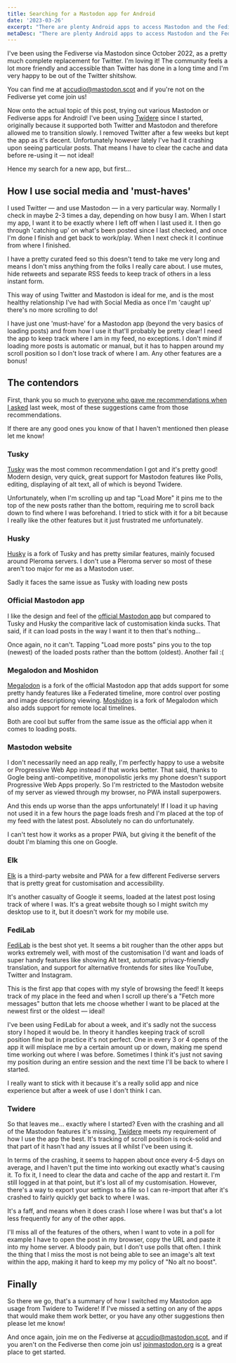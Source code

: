 ```yaml
---
title: Searching for a Mastodon app for Android
date: '2023-03-26'
excerpt: "There are plenty Android apps to access Mastodon and the Fediverse, which one works best for me?"
metaDesc: "There are plenty Android apps to access Mastodon and the Fediverse, which one works best for me?"
---
```


I've been using the Fediverse via Mastodon since October 2022, as a pretty much complete replacement for Twitter. I'm loving it! The community feels a lot more friendly and accessible than Twitter has done in a long time and I'm very happy to be out of the Twitter shitshow.

You can find me at [accudio@mastodon.scot](https://mastodon.scot/@accudio) and if you're not on the Fediverse yet come join us!

Now onto the actual topic of this post, trying out various Mastodon or Fediverse apps for Android! I've been using [Twidere](https://twidere.com) since I started, originally because it supported both Twitter and Mastodon and therefore allowed me to transition slowly. I removed Twitter after a few weeks but kept the app as it's decent. Unfortunately however lately I've had it crashing upon seeing particular posts. That means I have to clear the cache and data before re-using it &mdash; not ideal!

Hence my search for a new app, but first...

## How I use social media and 'must-haves'

I used Twitter &mdash; and use Mastodon &mdash; in a very particular way. Normally I check in maybe 2-3 times a day, depending on how busy I am. When I start my app, I want it to be exactly where I left off when I last used it. I then go through 'catching up' on what's been posted since I last checked, and once I'm done I finish and get back to work/play. When I next check it I continue from where I finished.

I have a pretty curated feed so this doesn't tend to take me very long and means I don't miss anything from the folks I really care about. I use mutes, hide retweets and separate RSS feeds to keep track of others in a less instant form.

This way of using Twitter and Mastodon is ideal for me, and is the most healthy relationship I've had with Social Media as once I'm 'caught up' there's no more scrolling to do!

I have just one 'must-have' for a Mastodon app (beyond the very basics of loading posts) and from how I use it that'll probably be pretty clear! I need the app to keep track where I am in my feed, no exceptions. I don't mind if loading more posts is automatic or manual, but it has to happen around my scroll position so I don't lose track of where I am. Any other features are a bonus!

## The contendors

First, thank you so much to [everyone who gave me recommendations when I asked](https://mastodon.scot/@accudio/110057755928969826) last week, most of these suggestions came from those recommendations.

If there are any good ones you know of that I haven't mentioned then please let me know!

### Tusky

[Tusky](https://tusky.app) was the most common recommendation I got and it's pretty good! Modern design, very quick, great support for Mastodon features like Polls, editing, displaying of alt text, all of which is beyond Twidere.

Unfortunately, when I'm scrolling up and tap "Load More" it pins me to the top of the new posts rather than the bottom, requiring me to scroll back down to find where I was beforehand. I tried to stick with it for a bit because I really like the other features but it just frustrated me unfortunately.

### Husky

[Husky](https://husky.adol.pw) is a fork of Tusky and has pretty similar features, mainly focused around Pleroma servers. I don't use a Pleroma server so most of these aren't too major for me as a Mastodon user.

Sadly it faces the same issue as Tusky with loading new posts

### Official Mastodon app

I like the design and feel of the [official Mastodon app](https://f-droid.org/packages/org.joinmastodon.android/) but compared to Tusky and Husky the comparitive lack of customisation kinda sucks. That said, if it can load posts in the way I want it to then that's nothing...

Once again, no it can't. Tapping "Load more posts" pins you to the top (newest) of the loaded posts rather than the bottom (oldest). Another fail :(

### Megalodon and Moshidon

[Megalodon](https://sk22.github.io/megalodon/) is a fork of the official Mastodon app that adds support for some pretty handy features like a Federated timeline, more control over posting and image descriptiong viewing. [Moshidon](https://lucasggamerm.github.io/moshidon/) is a fork of Megalodon which also adds support for remote local timelines.

Both are cool but suffer from the same issue as the official app when it comes to loading posts.

### Mastodon website

I don't necessarily need an app really, I'm perfectly happy to use a website or Progressive Web App instead if that works better. That said, thanks to Gogle being anti-competitive, monopolistic jerks my phone doesn't support Progressive Web Apps properly. So I'm restricted to the Mastodon website of my server as viewed through my browser, no PWA install superpowers.

And this ends up worse than the apps unfortunately! If I load it up having not used it in a few hours the page loads fresh and I'm placed at the top of my feed with the latest post. Absolutely no can do unfortunately.

I can't test how it works as a proper PWA, but giving it the benefit of the doubt I'm blaming this one on Google.

### Elk

[Elk](https://elk.zone) is a third-party website and PWA for a few different Fediverse servers that is pretty great for customisation and accessibility.

It's another casualty of Google it seems, loaded at the latest post losing track of where I was. It's a great website though so I might switch my desktop use to it, but it doesn't work for my mobile use.

### FediLab

[FediLab](https://fedilab.app) is the best shot yet. It seems a bit rougher than the other apps but works extremely well, with most of the customisation I'd want and loads of super handy features like showing Alt text, automatic privacy-friendly translation, and support for alternative frontends for sites like YouTube, Twitter and Instagram.

This is the first app that copes with my style of browsing the feed! It keeps track of my place in the feed and when I scroll up there's a "Fetch more messages" button that lets me choose whether I want to be placed at the newest first or the oldest &mdash; ideal!

I've been using FediLab for about a week, and it's sadly not the success story I hoped it would be. In theory it handles keeping track of scroll position fine but in practice it's not perfect. One in every 3 or 4 opens of the app it will misplace me by a certain amount up or down, making me spend time working out where I was before. Sometimes I think it's just not saving my position during an entire session and the next time I'll be back to where I started.

I really want to stick with it because it's a really solid app and nice experience but after a week of use I don't think I can.

### Twidere

So that leaves me... exactly where I started? Even with the crashing and all of the Mastodon features it's missing, [Twidere](https://twidere.com) meets my requirement of how I use the app the best. It's tracking of scroll position is rock-solid and that part of it hasn't had any issues at ll whilst I've been using it.

In terms of the crashing, it seems to happen about once every 4-5 days on average, and I haven't put the time into working out exactly what's causing it. To fix it, I need to clear the data and cache of the app and restart it. I'm still logged in at that point, but it's lost all of my customisation. However, there's a way to export your settings to a file so I can re-import that after it's crashed to fairly quickly get back to where I was.

It's a faff, and means when it does crash I lose where I was but that's a lot less frequently for any of the other apps.

I'll miss all of the features of the others, when I want to vote in a poll for example I have to open the post in my browser, copy the URL and paste it into my home server. A bloody pain, but I don't use polls that often. I think the thing that I miss the most is not being able to see an image's alt text within the app, making it hard to keep my my policy of "No alt no boost".

## Finally

So there we go, that's a summary of how I switched my Mastodon app usage from Twidere to Twidere! If I've missed a setting on any of the apps that would make them work better, or you have any other suggestions then please let me know!

And once again, join me on the Fediverse at [accudio@mastodon.scot](https://mastodon.scot/@accudio), and if you aren't on the Fediverse then come join us! [joinmastodon.org](https://joinmastodon.org) is a great place to get started.